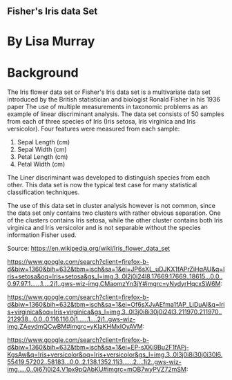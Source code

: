 ## Fisher's Iris data Set
# By Lisa Murray


# Background
The Iris flower data set or Fisher's Iris data set is a multivariate data set introduced by the British statistician and biologist Ronald Fisher in his 1936 paper The use of multiple measurements in taxonomic problems as an example of linear discriminant analysis. The data set consists of 50 samples from each of three species of Iris (Iris setosa, Iris virginica and Iris versicolor). Four features were measured from each sample: 

1. Sepal Length (cm)
2. Sepal Width (cm)
3. Petal Length (cm)
4. Petal Width (cm)


The Liner discriminant was developed to distinguish species from each other. This data set is now the typical test case for many statistical classification techniques.

The use of this data set in cluster analysis however is not common, since the data set only contains two clusters with rather obvious separation. One of the clusters contains Iris setosa, while the other cluster contains both Iris virginica and Iris versicolor and is not separable without the species information Fisher used. 

Source: https://en.wikipedia.org/wiki/Iris_flower_data_set

https://www.google.com/search?client=firefox-b-d&biw=1360&bih=632&tbm=isch&sa=1&ei=JP6sXL_uDJKX1fAPrZiHqAU&q=Iris+setosa&oq=Iris+setosa&gs_l=img.3..0l2j0i24l8.17669.17669..18615...0.0..0.97.97.1......1....2j1..gws-wiz-img.CMaomzYn3jY#imgrc=yNydyrHqcxSW6M:

https://www.google.com/search?client=firefox-b-d&biw=1360&bih=632&tbm=isch&sa=1&ei=Of6sXJvAEfma1fAP_LiDuAI&q=Iris+virginica&oq=Iris+virginica&gs_l=img.3..0l3j0i8i30j0i24l3.211970.211970..212938...0.0..0.116.116.0j1......1....2j1..gws-wiz-img.ZAeydmQCwBM#imgrc=yKIaKHMxIOyAVM:

https://www.google.com/search?client=firefox-b-d&biw=1360&bih=632&tbm=isch&sa=1&ei=EP-sXKi9Bu2F1fAPj-KgsAw&q=Iris+versicolor&oq=Iris+versicolor&gs_l=img.3..0l3j0i8i30j0i30l6.55419.57202..58183...0.0..2.138.1352.11j3......2....1j2..gws-wiz-img.....0..0i67j0i24.V1px9pQAbKU#imgrc=mOB7wyPVZ72mSM: